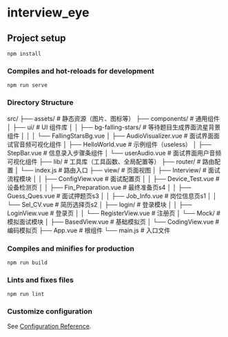 # interview_eye

## Project setup
```
npm install
```

### Compiles and hot-reloads for development
```
npm run serve
```

### Directory Structure
src/
├── assets/                     # 静态资源（图片、图标等）
├── components/                 # 通用组件
│   ├── ui/                     # UI 组件库
│   │   ├── bg-falling-stars/   # 等待题目生成界面流星背景组件
│   │   │   └── FallingStarsBg.vue
│   ├── AudioVisualizer.vue     # 面试界面面试官音频可视化组件
│   ├── HelloWorld.vue          # 示例组件（useless）
│   ├── StepBar.vue             # 信息录入步骤条组件
│   └── userAudio.vue           # 面试界面用户音频可视化组件
├── lib/                        # 工具库（工具函数、全局配置等）
├── router/                     # 路由配置
│   └── index.js                # 路由入口
├── view/                       # 页面视图
│   ├── Interview/              # 面试流程模块
│   │   ├── ConfigView.vue      # 面试配置页
│   │   ├── Device_Test.vue     # 设备检测页
│   │   ├── Fin_Preparation.vue # 最终准备页s4
│   │   ├── Guess_Ques.vue      # 面试押题页s3
│   │   ├── Job_Info.vue        # 岗位信息页s1
│   │   └── Sel_CV.vue          # 简历选择页s2
│   ├── login/                  # 登录模块
│   │   ├── LoginView.vue       # 登录页
│   │   └── RegisterView.vue    # 注册页
│   └── Mock/                   # 模拟面试模块
│       ├── BasedView.vue       # 基础模拟页
│       └── CodingView.vue      # 编码模拟页
├── App.vue                     # 根组件
└── main.js                     # 入口文件



### Compiles and minifies for production
```
npm run build
```

### Lints and fixes files
```
npm run lint
```

### Customize configuration
See [Configuration Reference](https://cli.vuejs.org/config/).
